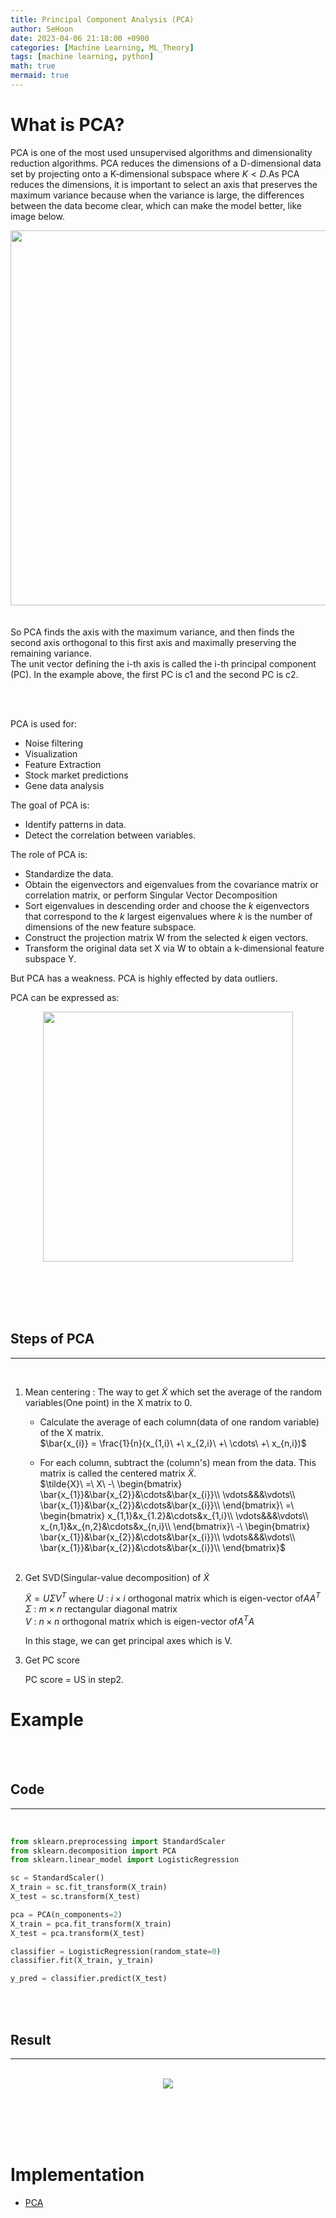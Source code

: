 ```yaml
---
title: Principal Component Analysis (PCA)
author: SeHoon
date: 2023-04-06 21:18:00 +0900
categories: [Machine Learning, ML_Theory]
tags: [machine learning, python]
math: true
mermaid: true
---
```


# What is PCA?

PCA is one of the most used unsupervised algorithms and dimensionality reduction algorithms. PCA reduces the dimensions of a D-dimensional data set by projecting onto a K-dimensional subspace where $K < D$.As PCA reduces the dimensions, it is important to select an axis that preserves the maximum variance because when the variance is large, the differences between the data become clear, which can make the model better, like image below.

<center>
<img src="https://github.com/csh970605/csh970605.github.io/assets/28240052/b11edef5-0f53-4abf-9239-2513e9097b28" width=600>
</center>
<br><br>
So PCA finds the axis with the maximum variance, and then finds the second axis orthogonal to this first axis and maximally preserving the remaining variance.<br>
The unit vector defining the i-th axis is called the i-th principal component (PC). In the example above, the first PC is c1 and the second PC is c2.


<br><br>

PCA is used for:
+ Noise filtering<br>
+ Visualization<br>
+ Feature Extraction<br>
+ Stock market predictions<br>
+ Gene data analysis<br>

The goal of PCA is:
+ Identify patterns in data.<br>
+ Detect the correlation between variables.<br>

The role of PCA is:
+ Standardize the data.
+ Obtain the eigenvectors and eigenvalues from the covariance matrix or correlation matrix, or perform Singular Vector Decomposition<br>
+ Sort eigenvalues in descending order and choose the $k$ eigenvectors that correspond to the $k$ largest eigenvalues where $k$ is the number of dimensions of the new feature subspace.<br>
+ Construct the projection matrix W from the selected $k$ eigen vectors.<br>
+ Transform the original data set X via W to obtain a k-dimensional feature subspace Y.<br>

But PCA has a weakness. PCA is highly effected by data outliers.

PCA can be expressed as:

<center>
<img src="https://user-images.githubusercontent.com/28240052/230391616-7843169d-5b38-4493-85d1-d41c16270fbe.png" width=400>
</center>

<br><br><br><br>

## Steps of PCA
---
<br>

1. Mean centering : The way to get $\tilde{X}$ which set the average of the random variables(One point) in the X matrix to 0.<br>

    + Calculate the average of each column(data of one random variable) of the X matrix.<br>
        $\bar{x_{i}} = \frac{1}{n}(x_{1,i}\ +\ x_{2,i}\ +\ \cdots\ +\ x_{n,i})$

    + For each column, subtract the (column's) mean from the data. This matrix is called the centered matrix $\tilde{X}$.<br>
        $\tilde{X}\ =\ X\ -\ \begin{bmatrix} \bar{x_{1}}&\bar{x_{2}}&\cdots&\bar{x_{i}}\\ \vdots&&&\vdots\\ \bar{x_{1}}&\bar{x_{2}}&\cdots&\bar{x_{i}}\\ \end{bmatrix}\ =\ \begin{bmatrix} x_{1,1}&x_{1.2}&\cdots&x_{1,i}\\ \vdots&&&\vdots\\ x_{n,1}&x_{n,2}&\cdots&x_{n,i}\\ \end{bmatrix}\ -\ \begin{bmatrix} \bar{x_{1}}&\bar{x_{2}}&\cdots&\bar{x_{i}}\\ \vdots&&&\vdots\\ \bar{x_{1}}&\bar{x_{2}}&\cdots&\bar{x_{i}}\\ \end{bmatrix}$
    <br><br>

2. Get SVD(Singular-value decomposition) of $\tilde{X}$<br>

    $\tilde{X} = U \Sigma V^{T}$ 
    where
    $U\ :\ i \times i\ \text{orthogonal matrix which is eigen-vector of} AA^{T}$<br>
    $\Sigma\ :\ m \times n\ \text{rectangular diagonal matrix}$<br>
    $V\ :\ n \times n\ \text{orthogonal matrix which is eigen-vector of} A^{T}A$<br>

    In this stage, we can get principal axes which is V.

3. Get PC score

    PC score = US in step2.

# Example
<br><br>

## Code
---
<br>

```py
from sklearn.preprocessing import StandardScaler
from sklearn.decomposition import PCA
from sklearn.linear_model import LogisticRegression

sc = StandardScaler()
X_train = sc.fit_transform(X_train)
X_test = sc.transform(X_test)

pca = PCA(n_components=2)
X_train = pca.fit_transform(X_train)
X_test = pca.transform(X_test)

classifier = LogisticRegression(random_state=0)
classifier.fit(X_train, y_train)

y_pred = classifier.predict(X_test)
```

<br><br>

## Result
---
<br>

<center>
<img src="https://user-images.githubusercontent.com/28240052/230381397-89808268-7f3d-4c17-b8be-988ac5329c4a.png">
</center>

<br><br><br><br>

# Implementation

+ [PCA](https://github.com/csh970605/Machine-LearningA-Z/tree/main/Part%209%20-%20Dimensionality%20Reduction/Section%2043%20-%20Principal%20Component%20Analysis%20(PCA)/Python)